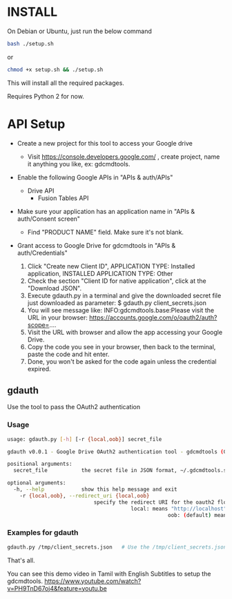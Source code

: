 # INSTALL

On Debian or Ubuntu, just run the below command

```bash
bash ./setup.sh
```

or

```bash
chmod +x setup.sh && ./setup.sh
```

This will install all the required packages.

Requires Python 2 for now.

# API Setup
 * Create a new project for this tool to access your Google drive
    * Visit https://console.developers.google.com/ , create project, name it anything you like, ex: gdcmdtools.

 * Enable the following Google APIs in "APIs & auth/APIs"
    * Drive API
       * Fusion Tables API

 * Make sure your application has an application name in "APIs & auth/Consent screen"
    * Find "PRODUCT NAME" field. Make sure it's not blank.

 * Grant access to Google Drive for gdcmdtools in "APIs & auth/Credentials"
    1. Click "Create new Client ID", APPLICATION TYPE: Installed application, INSTALLED APPLICATION TYPE: Other
    2. Check the section "Client ID for native application", click at the "Download JSON".
    3. Execute gdauth.py in a terminal and give the downloaded secret file just downloaded as parameter: $ gdauth.py client_secrets.json
    4. You will see message like: INFO:gdcmdtools.base:Please visit the URL in your browser: https://accounts.google.com/o/oauth2/auth?scope=....
    5. Visit the URL with browser and allow the app accessing your Google Drive.
    6. Copy the code you see in your browser, then back to the terminal, paste the code and hit enter.
    7. Done, you won't be asked for the code again unless the credential expired.

## gdauth
Use the tool to pass the OAuth2 authentication

### Usage
```bash
usage: gdauth.py [-h] [-r {local,oob}] secret_file

gdauth v0.0.1 - Google Drive OAuth2 authentication tool - gdcmdtools (Google Drive command line tools)

positional arguments:
  secret_file           the secret file in JSON format, ~/.gdcmdtools.secrets will be overwritten

optional arguments:
  -h, --help            show this help message and exit
    -r {local,oob}, --redirect_uri {local,oob}
                            specify the redirect URI for the oauth2 flow, could be:
			                            local: means "http://localhost"
						                            oob: (default) means "urn:ietf:wg:oauth:2.0:oob"
```

### Examples for gdauth
```bash
gdauth.py /tmp/client_secrets.json   # Use the /tmp/client_secrets.json as secret file
```

That's all.

You can see this demo video in Tamil with English Subtitles to setup the gdcmdtools.
https://www.youtube.com/watch?v=PH9TnD67oj4&feature=youtu.be


